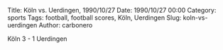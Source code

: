 Title: Köln vs. Uerdingen, 1990/10/27
Date: 1990/10/27 00:00
Category: sports
Tags: football, football scores, Köln, Uerdingen
Slug: koln-vs-uerdingen
Author: carbonero


Köln 3 - 1 Uerdingen
